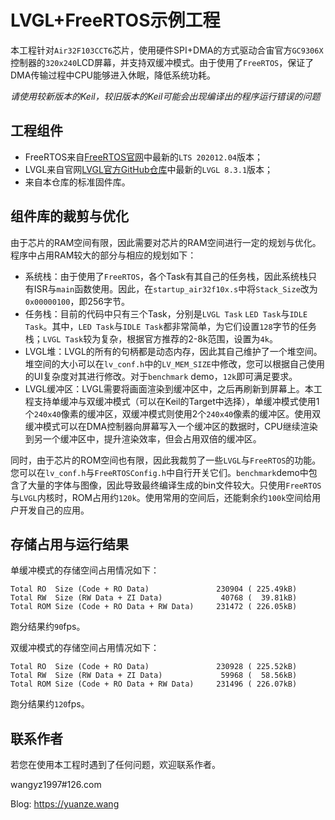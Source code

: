 # LVGL+FreeRTOS示例工程

本工程针对`Air32F103CCT6`芯片，使用硬件SPI+DMA的方式驱动合宙官方`GC9306X`控制器的`320x240`LCD屏幕，并支持双缓冲模式。由于使用了`FreeRTOS`，保证了DMA传输过程中CPU能够进入休眠，降低系统功耗。

*请使用较新版本的Keil，较旧版本的Keil可能会出现编译出的程序运行错误的问题*

## 工程组件

- FreeRTOS来自[FreeRTOS官网](https://www.freertos.org/a00104.html)中最新的`LTS 202012.04`版本；
- LVGL来自官网[LVGL官方GitHub仓库](https://github.com/lvgl/lvgl/releases)中最新的`LVGL 8.3.1`版本；
- 来自本仓库的标准固件库。

## 组件库的裁剪与优化

由于芯片的RAM空间有限，因此需要对芯片的RAM空间进行一定的规划与优化。程序中占用RAM较大的部分与相应的规划如下：

- 系统栈：由于使用了`FreeRTOS`，各个Task有其自己的任务栈，因此系统栈只有ISR与`main`函数使用。因此，在`startup_air32f10x.s`中将`Stack_Size`改为`0x00000100`，即256字节。
- 任务栈：目前的代码中只有三个Task，分别是`LVGL Task` `LED Task`与`IDLE Task`。其中，`LED Task`与`IDLE Task`都非常简单，为它们设置`128`字节的任务栈；`LVGL Task`较为复杂，根据官方推荐的2-8k范围，设置为`4k`。
- LVGL堆：LVGL的所有的句柄都是动态内存，因此其自己维护了一个堆空间。堆空间的大小可以在`lv_conf.h`中的`LV_MEM_SIZE`中修改，您可以根据自己使用的UI复杂度对其进行修改。对于`benchmark` demo，`12k`即可满足要求。
- LVGL缓冲区：LVGL需要将画面渲染到缓冲区中，之后再刷新到屏幕上。本工程支持单缓冲与双缓冲模式（可以在Keil的Target中选择），单缓冲模式使用1个`240x40`像素的缓冲区，双缓冲模式则使用2个`240x40`像素的缓冲区。使用双缓冲模式可以在DMA控制器向屏幕写入一个缓冲区的数据时，CPU继续渲染到另一个缓冲区中，提升渲染效率，但会占用双倍的缓冲区。

同时，由于芯片的ROM空间也有限，因此我裁剪了一些`LVGL`与`FreeRTOS`的功能。您可以在`lv_conf.h`与`FreeRTOSConfig.h`中自行开关它们。`benchmark`demo中包含了大量的字体与图像，因此导致最终编译生成的bin文件较大。只使用`FreeRTOS`与`LVGL`内核时，ROM占用约`120k`。使用常用的空间后，还能剩余约`100k`空间给用户开发自己的应用。

## 存储占用与运行结果

单缓冲模式的存储空间占用情况如下：

```
Total RO  Size (Code + RO Data)               230904 ( 225.49kB)
Total RW  Size (RW Data + ZI Data)             40768 (  39.81kB)
Total ROM Size (Code + RO Data + RW Data)     231472 ( 226.05kB)
```

跑分结果约`90`fps。

双缓冲模式的存储空间占用情况如下：

```
Total RO  Size (Code + RO Data)               230928 ( 225.52kB)
Total RW  Size (RW Data + ZI Data)             59968 (  58.56kB)
Total ROM Size (Code + RO Data + RW Data)     231496 ( 226.07kB)
```

跑分结果约`120`fps。

## 联系作者

若您在使用本工程时遇到了任何问题，欢迎联系作者。

wangyz1997#126.com

Blog: https://yuanze.wang
